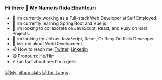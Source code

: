 ### Hi there 👋 My Name is Rida Elbahtouri


- 🔭 I’m currently working as a Full-stack Web Developer at Self Employed.
- 🌱 I’m currently learning Spring Boot and Vue js.
- 👯 I’m looking to collaborate on JavaScript, React, and Ruby on Rails Projects.
- 🤔 I’m looking for Job as JavaScript, React, Or Ruby On Rails Developer.
- 💬 Ask me about Web Development.
- 📫 How to reach me: [Twitter](https://twitter.com/RElbahtouri), [Linkedin](https://www.linkedin.com/in/rida-elbahtouri/)
- 😄 Pronouns: He/Him
- ⚡ Fun fact about me: I'm a geek.


[![My github stats](https://github-readme-stats.vercel.app/api?username=rida-elbahtouri&show_icons=true&theme=radical)](https://github.com/rida-elbahtouri/github-readme-stats)  [![Top Langs](https://github-readme-stats.vercel.app/api/top-langs/?username=rida-elbahtouri&show_icons=true&theme=radical&layout=compact)](https://github.com/rida-elbahtouri/github-readme-stats)
